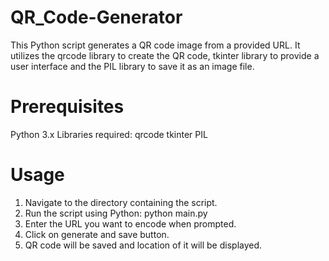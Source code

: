 # QR_Code-Generator
This Python script generates a QR code image from a provided URL. It utilizes the qrcode library to create the QR code, tkinter library to provide a user interface and the PIL library to save it as an image file.

# Prerequisites
Python 3.x Libraries required: qrcode tkinter PIL

# Usage
1. Navigate to the directory containing the script.
2. Run the script using Python: python main.py
3. Enter the URL you want to encode when prompted.
4. Click on generate and save button.
5. QR code will be saved and location of it will be displayed.
